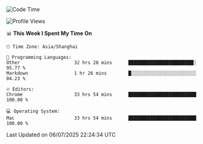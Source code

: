 <!--START_SECTION:waka-->
![Code Time](http://img.shields.io/badge/Code%20Time-4%2C183%20hrs%2036%20mins-blue)

![Profile Views](http://img.shields.io/badge/Profile%20Views-0-blue)

📊 **This Week I Spent My Time On** 

```text
🕑︎ Time Zone: Asia/Shanghai

💬 Programming Languages: 
Other                    32 hrs 28 mins      ████████████████████████░   95.77 % 
Markdown                 1 hr 26 mins        █░░░░░░░░░░░░░░░░░░░░░░░░   04.23 % 

🔥 Editors: 
Chrome                   33 hrs 54 mins      █████████████████████████   100.00 % 

💻 Operating System: 
Mac                      33 hrs 54 mins      █████████████████████████   100.00 % 
```


 Last Updated on 06/07/2025 22:24:34 UTC
<!--END_SECTION:waka-->